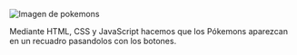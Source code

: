 ![Imagen de pokemons](http://tinyurl.com/pokemon-title-logo)


Mediante HTML, CSS y  JavaScript hacemos que los Pókemons aparezcan en un recuadro pasandolos con los botones.

